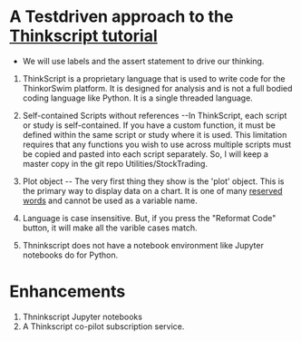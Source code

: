 
# A Testdriven approach to the [Thinkscript tutorial](https://toslc.thinkorswim.com/center/reference/thinkScript/tutorials)

* We will use labels and the assert statement to drive our thinking.

1. ThinkScript is a proprietary language that is used to write code for the ThinkorSwim platform.  It is designed for analysis and is not a full bodied coding language like Python. It is a single threaded language.

1. Self-contained Scripts without references --In ThinkScript, each script or study is self-contained. If you have a custom function, it must be defined within the same script or study where it is used. This limitation requires that any functions you wish to use across multiple scripts must be copied and pasted into each script separately.  So, I will keep a master copy in the git repo Utilities/StockTrading.  

1. Plot object -- The very first thing they show is the 'plot' object.  This is the primary way to display data on a chart.  It is one of many [reserved words](https://tlc.thinkorswim.com/center/reference/thinkScript/Reserved-Words) and cannot be used as a variable name.

1. Language is case insensitive. But, if you press the "Reformat Code" button, it will make all the varible cases match. 

1. Thninkscript does not have a notebook environment like Jupyter notebooks do for Python.

# Enhancements

1. Thninkscript Jupyter notebooks
1. A Thinkscript co-pilot subscription service.
